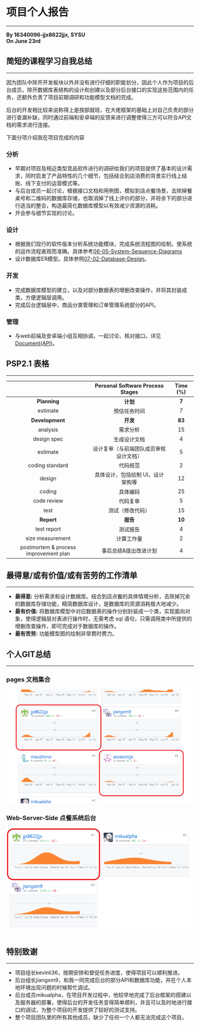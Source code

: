 # 项目个人报告
---
**By 16340096-jjx8622jjx, SYSU**  
**On June 23rd**  

## 简短的课程学习自我总结
---
因为团队中除开开发板块以外并没有进行仔细的职能划分，因此个人作为项目的后台成员，除开数据库表结构的设计和创建以及部分后台接口的实现这些范围内的任务，还额外负责了项目前期调研和功能模型文档的完成。

后台的开发相比较来说称得上是按部就班，在大佬框架的基础上对自己负责的部分进行查漏补缺，同时通过前端和安卓端的反馈来进行调整使得三方可以符合API文档的需求进行连接。

下面分项介绍我在项目完成的内容

### 分析
* 早期对项目及相近类型竞品软件进行的调研给我们的项目提供了基本的设计需求，同时启发了产品特性的几个细节，包括结合到店消费的背景实行线上结账、线下支付的运营模式等。
* 与后台成员一起讨论，根据接口文档和用例图，模拟到店点餐场景，去除掉餐桌号和二维码的数据库存储，也取消掉了线上评价的部分，并将余下的部分进行适当的整合，构造最简化数据库模型以有效减少资源的消耗。
* 开会参与细节实现的讨论。

### 设计
* 根据我们现行的软件版本分析系统功能模块，完成系统流程图的绘制，使系统的运作流程直观而准确。具体参考[06-05-System-Sequence-Diagrams](06-05-System-Sequence-Diagrams)
* 设计数据库ER模型。具体参照[07-02-Database-Design](07-02-Database-Design)。

### 开发
* 完成数据库模型的建立，以及对部分数据表的增删改查操作，并将其封装成类，方便逻辑层调用。
* 完成后台逻辑层中，商品分类管理和订单管理系统部分的API。

### 管理
* 与web前端及安卓端小组互相协调，一起讨论、核对接口。详见[Document(API)](Document(API))。

## PSP2.1 表格
---
|  | Personal Software Process Stages | Time (%) |
| :------: | :--: | :--: |
| **Planning** | **计划** | **7** |
| estimate | 预估任务时间 | 7 |
| **Development** | **开发** | **83** |
| analysis | 需求分析 | 15 |
| design spec | 生成设计文档 | 4 |
| estimate | 设计复审（与前端团队成员审核设计文档） | 5 |
| coding standard | 代码规范 | 2 |
| design | 具体设计，包括绘制 UI，设计架构等 | 12 |
| coding | 具体编码 | 25 |
| code review | 代码复审 | 5 |
| test | 测试（修改代码） | 15 |
| **Report** | **报告** | **10** |
| test report | 测试报告 | 4 |
| size measurement | 计算工作量 | 2 |
| postmortem & process improvement plan | 事后总结&提出改进计划 | 4 |

## 最得意/或有价值/或有苦劳的工作清单
---
* **最得意:** 分析需求和设计数据库。结合到店点餐的具体情境分析，去除掉冗余的数据库存储功能，精简数据库设计，是数据库的资源消耗极大地减少。
* **最有价值:** 将数据库模型中对应数据表的操作分别封装成一个类，实现面向对象，使得逻辑层对表进行操作时，无需考虑 sql 语句，只需调用类中所提供的增删改查操作，即可完成对于数据库的操作。
* **最有苦劳:** 功能模型图的绘制非常费时费力。


## 个人GIT总结
---
### pages 文档集合
![page](../pic/16340096-jjx8622jjx-Final-Report/page.png)

### Web-Server-Side 点餐系统后台
![server](../pic/16340096-jjx8622jjx-Final-Report/server.png)

## 特别致谢
---
* 项目组长kevinli36，按期安排和督促任务进度，使得项目可以顺利推进。
* 后台组长jiangxm9，和我一同完成后台的部分API和数据库功能，并在个人本地环境出现问题的时候帮忙调试。
* 后台成员mikualpha，在项目开发过程中，他较早地完成了后台框架的搭建以及服务器的部署，使得后台的开发任务变得简单顺利，并且可以及时地进行接口的调试，为整个项目的开发提供了较好的测试支持。
* 整个项目团队里的所有其他成员，缺少了任何一个人都无法完成这个项目。
